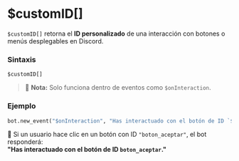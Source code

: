
# $customID[]  

`$customID[]` retorna el **ID personalizado** de una interacción con botones o menús desplegables en Discord.  

### **Sintaxis**  
```
$customID[]
```

> 📌 **Nota:** Solo funciona dentro de eventos como `$onInteraction`.  



### **Ejemplo**  

```python
bot.new_event("$onInteraction", "Has interactuado con el botón de ID `$customID[]`.")
```
🔹 Si un usuario hace clic en un botón con ID `"boton_aceptar"`, el bot responderá:  
   **"Has interactuado con el botón de ID `boton_aceptar`."**  


